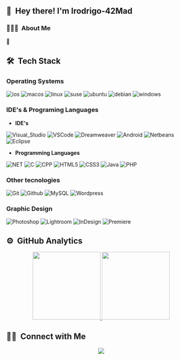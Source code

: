

## 👋 &nbsp;Hey there! I'm Irodrigo-42Mad 

### 👨🏻‍💻 &nbsp;About Me

🌱 &nbsp;

## 🛠 &nbsp;Tech Stack

### Operating Systems

![ios](https://img.shields.io/badge/iOS-000000?style=for-the-badge&logo=ios&logoColor=white)
![macos](https://img.shields.io/badge/mac%20os-000000?style=for-the-badge&logo=apple&logoColor=white)
![linux](https://img.shields.io/badge/Linux-FCC624?style=for-the-badge&logo=linux&logoColor=black)
![suse](https://img.shields.io/badge/SUSE-0C322C?style=for-the-badge&logo=SUSE&logoColor=white)
![ubuntu](https://img.shields.io/badge/Ubuntu-E95420?style=for-the-badge&logo=ubuntu&logoColor=white)
![debian](https://img.shields.io/badge/Debian-A81D33?style=for-the-badge&logo=debian&logoColor=white)
![windows](https://img.shields.io/badge/Windows-0078D6?style=for-the-badge&logo=windows&logoColor=white)

### IDE's & Programing Languages

* **IDE's**

![Visual_Studio](https://img.shields.io/badge/Visual_Studio-5C2D91?style=for-the-badge&logo=visual%20studio&logoColor=white)
![VSCode](https://img.shields.io/badge/Visual_Studio_Code-0078D4?style=for-the-badge&logo=visual%20studio%20code&logoColor=white)
![Dreamweaver](https://img.shields.io/badge/Adobe%20Dreamweaver-072401?style=for-the-badge&logo=Adobe%20Dreamweaver&logoColor=34F400)
![Android](https://img.shields.io/badge/Android_Studio-3DDC84?style=for-the-badge&logo=android-studio&logoColor=white)
![Netbeans](https://img.shields.io/badge/apache%20netbeans-1B6AC6?style=for-the-badge&logo=apache%20netbeans%20IDE&logoColor=white)
![Eclipse](https://img.shields.io/badge/Eclipse-2C2255?style=for-the-badge&logo=eclipse&logoColor=white)

* **Programming Languages**

![NET](https://img.shields.io/badge/.NET-5C2D91?style=for-the-badge&logo=.net&logoColor=white)
![C](https://img.shields.io/badge/C-00599C?style=for-the-badge&logo=c&logoColor=white)
![CPP](https://img.shields.io/badge/C%2B%2B-00599C?style=for-the-badge&logo=c%2B%2B&logoColor=white)
![HTML5](https://img.shields.io/badge/HTML5-E34F26?style=for-the-badge&logo=html5&logoColor=white)
![CSS3](https://img.shields.io/badge/CSS3-1572B6?style=for-the-badge&logo=css3&logoColor=white)
![Java](https://img.shields.io/badge/Java-ED8B00?style=for-the-badge&logo=java&logoColor=white)
![PHP](https://img.shields.io/badge/PHP-777BB4?style=for-the-badge&logo=php&logoColor=white)


### Other tecnologies
![Git](https://img.shields.io/badge/GIT-E44C30?style=for-the-badge&logo=git&logoColor=white)
![Github](https://img.shields.io/badge/GitHub-100000?style=for-the-badge&logo=github&logoColor=white)
![MySQL](https://img.shields.io/badge/MySQL-005C84?style=for-the-badge&logo=mysql&logoColor=white)
![Wordpress](https://img.shields.io/badge/Wordpress-21759B?style=for-the-badge&logo=wordpress&logoColor=white)


### Graphic Design

![Photoshop](https://img.shields.io/badge/Adobe%20Photoshop-31A8FF?style=for-the-badge&logo=Adobe%20Photoshop&logoColor=black)
![Lightroom](https://img.shields.io/badge/Adobe%20Lightroom-31A8FF?style=for-the-badge&logo=Adobe%20Lightroom&logoColor=white)
![InDesign](https://img.shields.io/badge/Adobe%20InDesign-FF3366?style=for-the-badge&logo=Adobe%20InDesign&logoColor=white)
![Premiere](https://img.shields.io/badge/Adobe%20Premiere%20Pro-9999FF?style=for-the-badge&logo=Adobe%20Premiere%20Pro&logoColor=white)


## ⚙️ &nbsp;GitHub Analytics

<p align="center">
<a href="https://github.com/irodrigo-42Mad">
  <img height="180em" src="https://github-readme-stats-eight-theta.vercel.app/api?username=irodrigo-42Mad&show_icons=true&theme=algolia&include_all_commits=true&count_private=true"/>
  <img height="180em" src="https://github-readme-stats-eight-theta.vercel.app/api/top-langs/?username=irodrigo-42Mad&layout=compact&langs_count=8&theme=algolia"/>
</a>
</p>

## 🤝🏻 &nbsp;Connect with Me

<p align="center">
<a href="https://www.linkedin.com/in/irodrigosopedra/"><img src="https://img.shields.io/badge/LinkedIn-0077B5?style=for-the-badge&logo=linkedin&logoColor=white"/></a>
</p>







